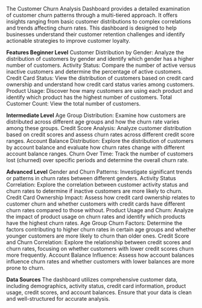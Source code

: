 The Customer Churn Analysis Dashboard provides a detailed examination of customer churn patterns through a multi-tiered approach. 
It offers insights ranging from basic customer distributions to complex correlations and trends affecting churn rates. 
This dashboard is designed to help businesses understand their customer retention challenges and identify actionable strategies to improve customer loyalty.

**Features
Beginner Level**
Customer Distribution by Gender: Analyze the distribution of customers by gender and identify which gender has a higher number of customers.
Activity Status: Compare the number of active versus inactive customers and determine the percentage of active customers.
Credit Card Status: View the distribution of customers based on credit card ownership and understand how credit card status varies among customers.
Product Usage: Discover how many customers are using each product and identify which product has the highest number of customers.
Total Customer Count: View the total number of customers.

**Intermediate Level**
Age Group Distribution: Examine how customers are distributed across different age groups and how the churn rate varies among these groups.
Credit Score Analysis: Analyze customer distribution based on credit scores and assess churn rates across different credit score ranges.
Account Balance Distribution: Explore the distribution of customers by account balance and evaluate how churn rates change with different account balance ranges.
Churn Over Time: Track the number of customers lost (churned) over specific periods and determine the overall churn rate.

**Advanced Level**
Gender and Churn Patterns: Investigate significant trends or patterns in churn rates between different genders.
Activity Status Correlation: Explore the correlation between customer activity status and churn rates to determine if inactive customers are more likely to churn.
Credit Card Ownership Impact: Assess how credit card ownership relates to customer churn and whether customers with credit cards have different churn rates compared to those without.
Product Usage and Churn: Analyze the impact of product usage on churn rates and identify which products have the highest churn rates.
Age Group Churn Factors: Determine the factors contributing to higher churn rates in certain age groups and whether younger customers are more likely to churn than older ones.
Credit Score and Churn Correlation: Explore the relationship between credit scores and churn rates, focusing on whether customers with lower credit scores churn more frequently.
Account Balance Influence: Assess how account balances influence churn rates and whether customers with lower balances are more prone to churn.

**Data Sources**
The dashboard utilizes comprehensive customer data, including demographics, activity status, credit card information, product usage, credit scores, and account balances. 
Ensure that your data is clean and well-structured for accurate analysis.
